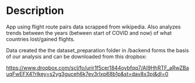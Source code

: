 # Description

App using flight route pairs data scrapped from wikipedia. Also analyzes trends between the years (between start of COVID and now) of what countries lost/gained flights. 

Data created the the dataset_preparation folder in /backend forms the basis of our analysis and can be downloaded from this dropbox:    

https://www.dropbox.com/scl/fo/urir1f5cer1844oybfqq7/AI9HhRTF_aRwZBauqFwEFX4?rlkey=s2yg3guceh6k7ev3rlxp68b1p&st=dav8x3pj&dl=0 